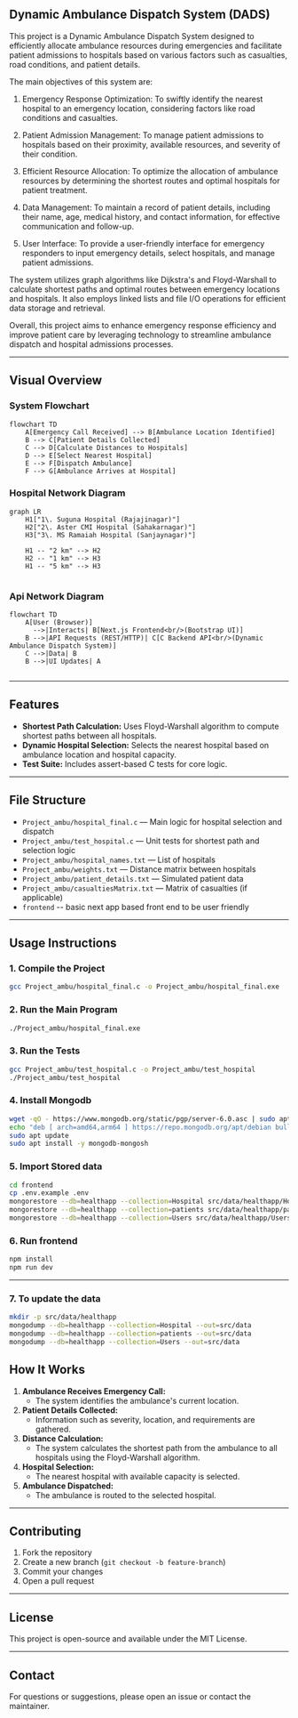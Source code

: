 ## Dynamic Ambulance Dispatch System (DADS)

This project is a Dynamic Ambulance Dispatch System designed to efficiently allocate ambulance resources during emergencies and facilitate patient admissions to hospitals based on various factors such as casualties, road conditions, and patient details.

The main objectives of this system are:

1. Emergency Response Optimization: To swiftly identify the nearest hospital to an emergency location, considering factors like road conditions and casualties.

2. Patient Admission Management: To manage patient admissions to hospitals based on their proximity, available resources, and severity of their condition.

3. Efficient Resource Allocation: To optimize the allocation of ambulance resources by determining the shortest routes and optimal hospitals for patient treatment.

4. Data Management: To maintain a record of patient details, including their name, age, medical history, and contact information, for effective communication and follow-up.

5. User Interface: To provide a user-friendly interface for emergency responders to input emergency details, select hospitals, and manage patient admissions.

The system utilizes graph algorithms like Dijkstra's and Floyd-Warshall to calculate shortest paths and optimal routes between emergency locations and hospitals. It also employs linked lists and file I/O operations for efficient data storage and retrieval.

Overall, this project aims to enhance emergency response efficiency and improve patient care by leveraging technology to streamline ambulance dispatch and hospital admissions processes.

---

## Visual Overview

### System Flowchart

```mermaid
flowchart TD
    A[Emergency Call Received] --> B[Ambulance Location Identified]
    B --> C[Patient Details Collected]
    C --> D[Calculate Distances to Hospitals]
    D --> E[Select Nearest Hospital]
    E --> F[Dispatch Ambulance]
    F --> G[Ambulance Arrives at Hospital]
```

### Hospital Network Diagram

```mermaid
graph LR
    H1["1\. Suguna Hospital (Rajajinagar)"]
    H2["2\. Aster CMI Hospital (Sahakarnagar)"]
    H3["3\. MS Ramaiah Hospital (Sanjaynagar)"]

    H1 -- "2 km" --> H2
    H2 -- "1 km" --> H3
    H1 -- "5 km" --> H3


```

### Api Network Diagram

```mermaid
flowchart TD
    A[User (Browser)]
      -->|Interacts| B[Next.js Frontend<br/>(Bootstrap UI)]
    B -->|API Requests (REST/HTTP)| C[C Backend API<br/>(Dynamic Ambulance Dispatch System)]
    C -->|Data| B
    B -->|UI Updates| A


```

---

## Features

- **Shortest Path Calculation:** Uses Floyd-Warshall algorithm to compute shortest paths between all hospitals.
- **Dynamic Hospital Selection:** Selects the nearest hospital based on ambulance location and hospital capacity.
- **Test Suite:** Includes assert-based C tests for core logic.

---

## File Structure

- `Project_ambu/hospital_final.c` — Main logic for hospital selection and dispatch
- `Project_ambu/test_hospital.c` — Unit tests for shortest path and selection logic
- `Project_ambu/hospital_names.txt` — List of hospitals
- `Project_ambu/weights.txt` — Distance matrix between hospitals
- `Project_ambu/patient_details.txt` — Simulated patient data
- `Project_ambu/casualtiesMatrix.txt` — Matrix of casualties (if applicable)
- `frontend` -- basic next app based front end to be user friendly
---

## Usage Instructions

### 1. Compile the Project

```bash
gcc Project_ambu/hospital_final.c -o Project_ambu/hospital_final.exe
```

### 2. Run the Main Program

```bash
./Project_ambu/hospital_final.exe
```

### 3. Run the Tests

```bash
gcc Project_ambu/test_hospital.c -o Project_ambu/test_hospital
./Project_ambu/test_hospital
```
### 4. Install Mongodb

```bash
wget -qO - https://www.mongodb.org/static/pgp/server-6.0.asc | sudo apt-key add -
echo "deb [ arch=amd64,arm64 ] https://repo.mongodb.org/apt/debian bullseye/mongodb-org/6.0 main" | sudo tee /etc/apt/sources.list.d/mongodb-org-6.0.list
sudo apt update
sudo apt install -y mongodb-mongosh
```
### 5. Import Stored data


```bash
cd frontend
cp .env.example .env
mongorestore --db=healthapp --collection=Hospital src/data/healthapp/Hospital.bson
mongorestore --db=healthapp --collection=patients src/data/healthapp/patients.bson
mongorestore --db=healthapp --collection=Users src/data/healthapp/Users.bson
```
### 6. Run frontend

```bash
npm install
npm run dev
```
---
### 7. To update the data

```bash
mkdir -p src/data/healthapp
mongodump --db=healthapp --collection=Hospital --out=src/data
mongodump --db=healthapp --collection=patients --out=src/data
mongodump --db=healthapp --collection=Users --out=src/data
```
## How It Works

1. **Ambulance Receives Emergency Call:**
   - The system identifies the ambulance's current location.
2. **Patient Details Collected:**
   - Information such as severity, location, and requirements are gathered.
3. **Distance Calculation:**
   - The system calculates the shortest path from the ambulance to all hospitals using the Floyd-Warshall algorithm.
4. **Hospital Selection:**
   - The nearest hospital with available capacity is selected.
5. **Ambulance Dispatched:**
   - The ambulance is routed to the selected hospital.

---

## Contributing

1. Fork the repository
2. Create a new branch (`git checkout -b feature-branch`)
3. Commit your changes
4. Open a pull request

---

## License

This project is open-source and available under the MIT License.

---

## Contact

For questions or suggestions, please open an issue or contact the maintainer.
